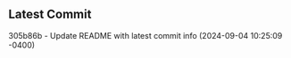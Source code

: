 
## Latest Commit
305b86b - Update README with latest commit info (2024-09-04 10:25:09 -0400) <Yunxi-Zhou>
